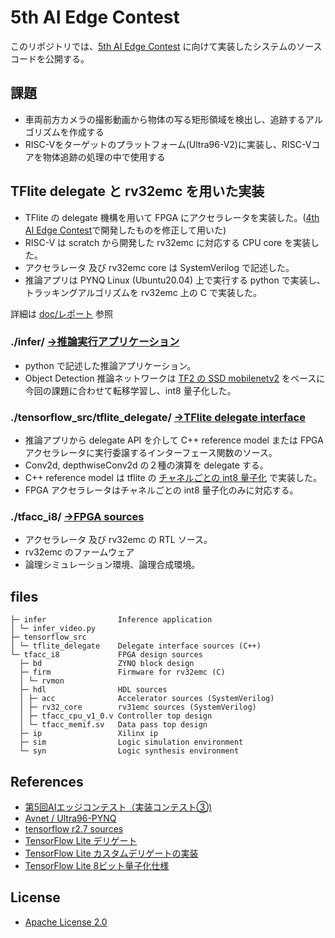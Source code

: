 # 5th AI Edge Contest

このリポジトリでは、[5th AI Edge Contest](https://signate.jp/competitions/537) に向けて実装したシステムのソースコードを公開する。 

## 課題

- 車両前方カメラの撮影動画から物体の写る矩形領域を検出し、追跡するアルゴリズムを作成する  
- RISC-Vをターゲットのプラットフォーム(Ultra96-V2)に実装し、RISC-Vコアを物体追跡の処理の中で使用する  

## TFlite delegate と rv32emc を用いた実装

- TFlite の delegate 機構を用いて FPGA にアクセラレータを実装した。([4th AI Edge Contest](https://github.com/shin-yamashita/4th-AI-Edge-Contest)で開発したものを修正して用いた)
- RISC-V は scratch から開発した rv32emc に対応する CPU core を実装した。
- アクセラレータ 及び rv32emc core は SystemVerilog で記述した。
- 推論アプリは PYNQ Linux (Ubuntu20.04) 上で実行する python で実装し、トラッキングアルゴリズムを rv32emc 上の C で実装した。

詳細は [doc/レポート](doc/report.pdf) 参照

### ./infer/ [→推論実行アプリケーション](infer/)  

- python で記述した推論アプリケーション。  
- Object Detection 推論ネットワークは [TF2 の SSD mobilenetv2](http://download.tensorflow.org/models/object_detection/tf2/20200711/ssd_mobilenet_v2_320x320_coco17_tpu-8.tar.gz) をベースに今回の課題に合わせて転移学習し、int8 量子化した。  

### ./tensorflow_src/tflite_delegate/  [→TFlite delegate interface](tensorflow_src/)  
- 推論アプリから delegate API を介して C++ reference model または FPGA アクセラレータに実行委譲するインターフェース関数のソース。  
- Conv2d, depthwiseConv2d の２種の演算を delegate する。
- C++ reference model は tflite の [チャネルごとの int8 量子化](https://www.tensorflow.org/lite/performance/quantization_spec) で実装した。
- FPGA アクセラレータはチャネルごとの int8 量子化のみに対応する。  

### ./tfacc_i8/  [→FPGA sources](tfacc_i8/)  
- アクセラレータ 及び rv32emc の RTL ソース。  
- rv32emc のファームウェア  
- 論理シミュレーション環境、論理合成環境。  

## files
```
├─ infer                Inference application
│ └─ infer_video.py
├─ tensorflow_src
│ └─ tflite_delegate    Delegate interface sources (C++)
└─ tfacc_i8             FPGA design sources
  ├─ bd                 ZYNQ block design
  ├─ firm               Firmware for rv32emc (C)
  │ └─ rvmon
  ├─ hdl                HDL sources
  │ ├─ acc              Accelerator sources (SystemVerilog)
  │ ├─ rv32_core        rv31emc sources (SystemVerilog)
  │ ├─ tfacc_cpu_v1_0.v Controller top design
  │ └─ tfacc_memif.sv   Data pass top design
  ├─ ip                 Xilinx ip
  ├─ sim                Logic simulation environment
  └─ syn                Logic synthesis environment
```
## References
- [第5回AIエッジコンテスト（実装コンテスト③)](https://signate.jp/competitions/537)
- [Avnet / Ultra96-PYNQ](https://github.com/Avnet/Ultra96-PYNQ/releases)
- [tensorflow r2.7 sources](https://github.com/tensorflow/tensorflow/tree/r2.7) 
- [TensorFlow Lite デリゲート](https://www.tensorflow.org/lite/performance/delegates)
- [TensorFlow Lite カスタムデリゲートの実装](https://www.tensorflow.org/lite/performance/implementing_delegate#when_should_i_create_a_custom_delegate)
- [TensorFlow Lite 8ビット量子化仕様](https://www.tensorflow.org/lite/performance/quantization_spec) 

## License
- [Apache License 2.0](LICENSE)
